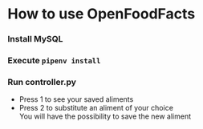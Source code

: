 # How to use OpenFoodFacts

### Install MySQL

### Execute `pipenv install`

### Run controller.py  
* Press 1 to see your saved aliments  
* Press 2 to substitute an aliment of your choice  
You will have the possibility to save the new aliment
